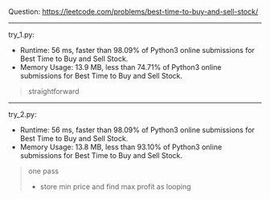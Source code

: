 Question: https://leetcode.com/problems/best-time-to-buy-and-sell-stock/

---

try_1.py:
* Runtime: 56 ms, faster than 98.09% of Python3 online submissions for Best Time to Buy and Sell Stock.
* Memory Usage: 13.9 MB, less than 74.71% of Python3 online submissions for Best Time to Buy and Sell Stock.

> straightforward

---

try_2.py:
* Runtime: 56 ms, faster than 98.09% of Python3 online submissions for Best Time to Buy and Sell Stock.
* Memory Usage: 13.8 MB, less than 93.10% of Python3 online submissions for Best Time to Buy and Sell Stock.

> one pass
> 	* store min price and find max profit as looping
